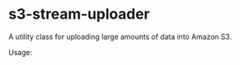 s3-stream-uploader
==================

A utility class for uploading large amounts of data into Amazon S3.

Usage:
